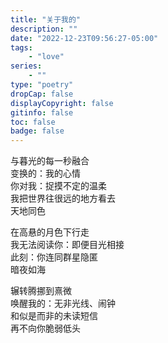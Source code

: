```yaml
---
title: "关于我的"
description: ""
date: "2022-12-23T09:56:27-05:00"
tags: 
    - "love"
series: 
    - ""
type: "poetry"
dropCap: false
displayCopyright: false
gitinfo: false
toc: false
badge: false
---
```

与暮光的每一秒融合  
变换的：我的心情  
你对我：捉摸不定的温柔  
我把世界往很远的地方看去  
天地同色  

在高悬的月色下行走  
我无法阅读你：即便目光相接  
此刻：你连同群星隐匿  
暗夜如海  

辗转腾挪到熹微  
唤醒我的：无非光线、闹钟  
和似是而非的未读短信  
再不向你脆弱低头  
